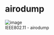 # airodump

![image](https://user-images.githubusercontent.com/60957575/106087181-cd120200-6166-11eb-91e4-f0768e7b2123.png)
<br>
IEEE802.11 - airodump 

